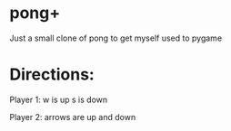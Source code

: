 # pong+
Just a small clone of pong to get myself used to pygame

# Directions:
Player 1:
w is up
s is down

Player 2:
arrows are up and down
